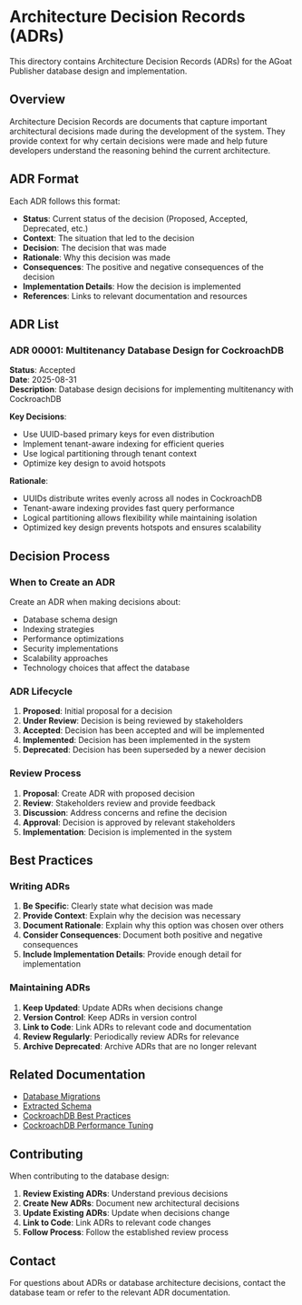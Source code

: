 # Architecture Decision Records (ADRs)

This directory contains Architecture Decision Records (ADRs) for the AGoat Publisher database design and implementation.

## Overview

Architecture Decision Records are documents that capture important architectural decisions made during the development of the system. They provide context for why certain decisions were made and help future developers understand the reasoning behind the current architecture.

## ADR Format

Each ADR follows this format:

- **Status**: Current status of the decision (Proposed, Accepted, Deprecated, etc.)
- **Context**: The situation that led to the decision
- **Decision**: The decision that was made
- **Rationale**: Why this decision was made
- **Consequences**: The positive and negative consequences of the decision
- **Implementation Details**: How the decision is implemented
- **References**: Links to relevant documentation and resources

## ADR List

### ADR 00001: Multitenancy Database Design for CockroachDB
**Status**: Accepted  
**Date**: 2025-08-31  
**Description**: Database design decisions for implementing multitenancy with CockroachDB

**Key Decisions**:
- Use UUID-based primary keys for even distribution
- Implement tenant-aware indexing for efficient queries
- Use logical partitioning through tenant context
- Optimize key design to avoid hotspots

**Rationale**:
- UUIDs distribute writes evenly across all nodes in CockroachDB
- Tenant-aware indexing provides fast query performance
- Logical partitioning allows flexibility while maintaining isolation
- Optimized key design prevents hotspots and ensures scalability

## Decision Process

### When to Create an ADR
Create an ADR when making decisions about:
- Database schema design
- Indexing strategies
- Performance optimizations
- Security implementations
- Scalability approaches
- Technology choices that affect the database

### ADR Lifecycle
1. **Proposed**: Initial proposal for a decision
2. **Under Review**: Decision is being reviewed by stakeholders
3. **Accepted**: Decision has been accepted and will be implemented
4. **Implemented**: Decision has been implemented in the system
5. **Deprecated**: Decision has been superseded by a newer decision

### Review Process
1. **Proposal**: Create ADR with proposed decision
2. **Review**: Stakeholders review and provide feedback
3. **Discussion**: Address concerns and refine the decision
4. **Approval**: Decision is approved by relevant stakeholders
5. **Implementation**: Decision is implemented in the system

## Best Practices

### Writing ADRs
1. **Be Specific**: Clearly state what decision was made
2. **Provide Context**: Explain why the decision was necessary
3. **Document Rationale**: Explain why this option was chosen over others
4. **Consider Consequences**: Document both positive and negative consequences
5. **Include Implementation Details**: Provide enough detail for implementation

### Maintaining ADRs
1. **Keep Updated**: Update ADRs when decisions change
2. **Version Control**: Keep ADRs in version control
3. **Link to Code**: Link ADRs to relevant code and documentation
4. **Review Regularly**: Periodically review ADRs for relevance
5. **Archive Deprecated**: Archive ADRs that are no longer relevant

## Related Documentation

- [Database Migrations](../../app-api-database-schema/migrations/README.md)
- [Extracted Schema](../../app-api-database-schema/EXTRACTED-SCHEMA.md)
- [CockroachDB Best Practices](https://www.cockroachlabs.com/docs/stable/best-practices.html)
- [CockroachDB Performance Tuning](https://www.cockroachlabs.com/docs/stable/performance-tuning.html)

## Contributing

When contributing to the database design:

1. **Review Existing ADRs**: Understand previous decisions
2. **Create New ADRs**: Document new architectural decisions
3. **Update Existing ADRs**: Update when decisions change
4. **Link to Code**: Link ADRs to relevant code changes
5. **Follow Process**: Follow the established review process

## Contact

For questions about ADRs or database architecture decisions, contact the database team or refer to the relevant ADR documentation.
